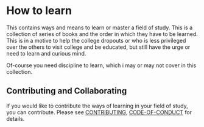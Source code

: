 # How to learn

This contains ways and means to learn or master a field of study. This is a collection of series of books and the order in which they have to be learned.
This is in a motive to help the college dropouts or who is less privileged over the others to visit college and be educated, but still have the urge or  need to learn and curious mind.

Of-course you need discipline to learn, which i may or may not cover in this collection.

## Contributing and Collaborating
If you would like to contribute the ways of learning in your field of study, you can contribute. Please see [CONTRIBUTING](contributing.md), [CODE-OF-CONDUCT](code-of-conduct.md) for details.
